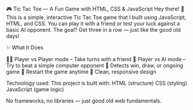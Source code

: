 🎮 Tic Tac Toe — A Fun Game with HTML, CSS & JavaScript
Hey there! 👋  
This is a simple, interactive Tic Tac Toe game that I built using JavaScript, HTML, and CSS. You can play it with a friend or test your luck against a basic AI opponent. The goal? Get three in a row — just like the good old days!

✨ What It Does

  🧍‍♂️ Player vs Player mode – Take turns with a friend
  🤖 Player vs AI mode – Try to beat a simple computer opponent
  🧠 Detects win, draw, or ongoing game
  🔁 Restart the game anytime
  🧼 Clean, responsive design

Technology used:
This project is built with:
HTML (structure)
CSS (styling)
JavaScript (game logic)

No frameworks, no libraries — just good old web fundamentals.

